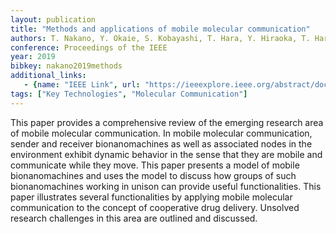 ```yaml
---
layout: publication
title: "Methods and applications of mobile molecular communication"
authors: T. Nakano, Y. Okaie, S. Kobayashi, T. Hara, Y. Hiraoka, T. Haraguchi
conference: Proceedings of the IEEE
year: 2019
bibkey: nakano2019methods
additional_links:
   - {name: "IEEE Link", url: "https://ieeexplore.ieee.org/abstract/document/8735961"}
tags: ["Key Technologies", "Molecular Communication"]
---
```

This paper provides a comprehensive review of the emerging research area of mobile molecular communication. In mobile molecular communication, sender and receiver bionanomachines as well as associated nodes in the environment exhibit dynamic behavior in the sense that they are mobile and communicate while they move. This paper presents a model of mobile bionanomachines and uses the model to discuss how groups of such bionanomachines working in unison can provide useful functionalities. This paper illustrates several functionalities by applying mobile molecular communication to the concept of cooperative drug delivery. Unsolved research challenges in this area are outlined and discussed.